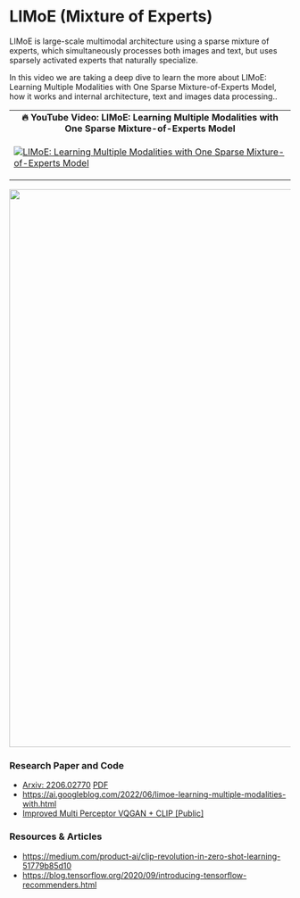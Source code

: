 # LIMoE (Mixture of Experts) # 

LIMoE is  large-scale multimodal architecture using a sparse mixture of experts, which simultaneously processes both images and text, but uses sparsely activated experts that naturally specialize.

In this video we are taking a deep dive to learn the more about LIMoE: Learning Multiple Modalities with One Sparse Mixture-of-Experts Model, how it works and internal architecture, text and images data processing..

<table class="table table-striped table-bordered table-vcenter">
    <tr>
        <td align="center"><b>🔥&nbsp;YouTube Video:&nbsp;LIMoE: Learning Multiple Modalities with One Sparse Mixture-of-Experts Model</b></td>
    </tr>
    <tr>
        <td>
            <div>
                
[![LIMoE: Learning Multiple Modalities with One Sparse Mixture-of-Experts Model](https://img.youtube.com/vi/i-V33KEwX00/0.jpg)](https://www.youtube.com/watch?v=i-V33KEwX00)

  </tr>
</table>

<div align="center">
  <img src="https://github.com/prodramp/DeepWorks/blob/main/LIMoE/images/limoe.png" width="1000" />
</div> 

### Research Paper and Code 
- [Arxiv: 2206.02770](https://arxiv.org/abs/2206.02770) [PDF](https://arxiv.org/pdf/2206.02770.pdf)
- https://ai.googleblog.com/2022/06/limoe-learning-multiple-modalities-with.html 
- [Improved Multi Perceptor VQGAN + CLIP [Public]](https://colab.research.google.com/drive/1peZ98vBihDD9A1v7JdH5VvHDUuW5tcRK) 


### Resources & Articles ###
- https://medium.com/product-ai/clip-revolution-in-zero-shot-learning-51779b85d10
- https://blog.tensorflow.org/2020/09/introducing-tensorflow-recommenders.html
